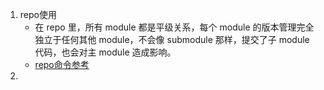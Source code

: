 1. repo使用
   - 在 repo 里，所有 module 都是平级关系，每个 module 的版本管理完全独立于任何其他 module，不会像 submodule 那样，提交了子 module 代码，也会对主 module 造成影响。
   - [repo命令参考](https://source.android.com/setup/develop/repo)
2. 